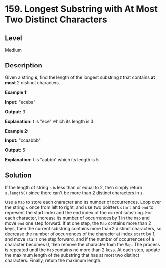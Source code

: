 # 159. Longest Substring with At Most Two Distinct Characters
## Level
Medium

## Description
Given a string ***s***, find the length of the longest substring ***t*** that contains **at most** 2 distinct characters.

**Example 1:**

**Input:** "eceba"

**Output:** 3

**Explanation:** t is "ece" which its length is 3.

**Example 2:**

**Input:** "ccaabbb"

**Output:** 5

**Explanation:** t is "aabbb" which its length is 5.

## Solution
If the length of string `s` is less than or equal to 2, then simply return `s.length()` since there can't be more than 2 distinct characters in `s`.

Use a `Map` to store each character and its number of occurrences. Loop over the string `s` once from left to right, and use two pointers `start` and `end` to represent the start index and the end index of the current substring. For each character, increase its number of occurrences by 1 in the `Map` and move `end` one step forward. If at one step, the `Map` contains more than 2 keys, then the current substring contains more than 2 distinct characters, so decrease the number of occurrences of the character at index `start` by 1, and move `start` one step forward, and if the number of occurrences of a character becomes 0, then remove the character from the `Map`. The process is repeated until the `Map` contains no more than 2 keys. At each step, update the maximum length of the substring that has at most two distinct characters. Finally, return the maximum length.
